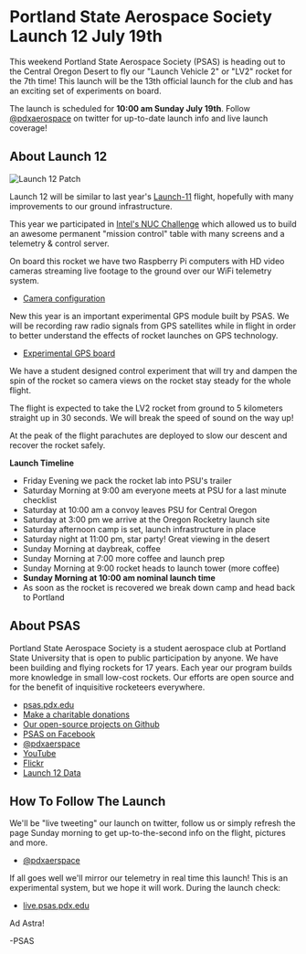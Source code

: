 # Portland State Aerospace Society Launch 12 July 19th

This weekend Portland State Aerospace Society (PSAS) is heading out to the
Central Oregon Desert to fly our "Launch Vehicle 2" or "LV2" rocket for the 7th
time! This launch will be the 13th official launch for the club and has an
exciting set of experiments on board.

The launch is scheduled for **10:00 am Sunday July 19th**. Follow
[@pdxaerospace](https://twitter.com/pdxaerospace) on twitter for up-to-date
launch info and live launch coverage!


## About Launch 12

![Launch 12 Patch](http://psas.github.io/Launch-12/patch/L12_patch.svg)

Launch 12 will be similar to last year's [Launch-11](https://github.com/psas/Launch-11)
flight, hopefully with many improvements to our ground infrastructure.

This year we participated in [Intel's NUC Challenge](http://nucchallenge.cecs.pdx.edu/)
which allowed us to build an awesome permanent "mission control" table with
many screens and a telemetry & control server.

On board this rocket we have two Raspberry Pi computers with HD video cameras
streaming live footage to the ground over our WiFi telemetry system.

 - [Camera configuration](https://github.com/psas/camera-automation)


New this year is an important experimental GPS module built by PSAS. We will be
recording raw radio signals from GPS satellites while in flight in order to
better understand the effects of rocket launches on GPS technology.

 - [Experimental GPS board](https://github.com/psas/gps-rf-board)


We have a student designed control experiment that will try and dampen the spin
of the rocket so camera views on the rocket stay steady for the whole flight.

The flight is expected to take the LV2 rocket from ground to 5 kilometers
straight up in 30 seconds. We will break the speed of sound on the way up!

At the peak of the flight parachutes are deployed to slow our descent and
recover the rocket safely.


**Launch Timeline**

 - Friday Evening we pack the rocket lab into PSU's trailer
 - Saturday Morning at 9:00 am everyone meets at PSU for a last minute checklist
 - Saturday at 10:00 am a convoy leaves PSU for Central Oregon
 - Saturday at 3:00 pm we arrive at the Oregon Rocketry launch site
 - Saturday afternoon camp is set, launch infrastructure in place
 - Saturday night at 11:00 pm, star party! Great viewing in the desert
 - Sunday Morning at daybreak, coffee
 - Sunday Morning at 7:00 more coffee and launch prep
 - Sunday Morning at 9:00 rocket heads to launch tower (more coffee)
 - **Sunday Morning at 10:00 am nominal launch time**
 - As soon as the rocket is recovered we break down camp and head back to Portland


## About PSAS

Portland State Aerospace Society is a student aerospace club at Portland State
University that is open to public participation by anyone. We have been building
and flying rockets for 17 years. Each year our program builds more knowledge in
small low-cost rockets. Our efforts are open source and for the benefit of
inquisitive rocketeers everywhere.

 - [psas.pdx.edu](http://psas.pdx.edu/)
 - [Make a charitable donations](https://cconn.foundation.pdx.edu/ccon/new_gift.do?action=newGift&giving_page_id=7&site=giving)
 - [Our open-source projects on Github](https://github.com/psas)
 - [PSAS on Facebook](https://www.facebook.com/pdxaerospace)
 - [@pdxaerspace](https://twitter.com/pdxaerospace)
 - [YouTube](https://www.youtube.com/user/PSASRockets)
 - [Flickr](https://www.flickr.com/photos/pdxaerospace)
 - [Launch 12 Data](https://github.com/psas/Launch-12)


## How To Follow The Launch

We'll be "live tweeting" our launch on twitter, follow us or simply refresh the
page Sunday morning to get up-to-the-second info on the flight, pictures and
more.

 - [@pdxaerspace](https://twitter.com/pdxaerospace)


If all goes well we'll mirror our telemetry in real time this launch! This is an
experimental system, but we hope it will work. During the launch check:

 - [live.psas.pdx.edu](http://live.psas.pdx.edu/)



Ad Astra!

-PSAS
